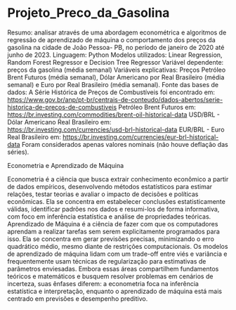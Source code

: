 # Projeto_Preco_da_Gasolina
Resumo: analisar através de uma abordagem econométrica e algoritmos de regressão de aprendizado de máquina o comportamento dos preços da gasolina na cidade de João Pessoa- PB, no período de janeiro de 2020 até junho de 2023.
Linguagem: Python
Modelos utilizados: Linear Regression, Random Forest Regressor e Decision Tree Regressor
Variável dependente: preços da gasolina (média semanal)
Variáveis explicativas: Preços Petróleo Brent Futuros (média semanal), Dólar Americano por Real Brasileiro (média semanal) e Euro por Real Brasileiro (média semanal).
Fonte das bases de dados:
A Série Histórica de Preços de Combustíveis foi encontrado em: https://www.gov.br/anp/pt-br/centrais-de-conteudo/dados-abertos/serie-historica-de-precos-de-combustiveis
Petróleo Brent Futuros em: https://br.investing.com/commodities/brent-oil-historical-data
USD/BRL - Dólar Americano Real Brasileiro em: https://br.investing.com/currencies/usd-brl-historical-data
EUR/BRL - Euro Real Brasileiro em: https://br.investing.com/currencies/eur-brl-historical-data
Foram considerados apenas valores nominais (não houve deflação das séries).

Econometria e Aprendizado de Máquina

Econometria é a ciência que busca extrair conhecimento econômico a partir de dados empíricos, desenvolvendo métodos estatísticos para estimar relações, testar teorias e avaliar o impacto de decisões e políticas econômicas. Ela se concentra em estabelecer conclusões estatisticamente válidas, identificar padrões nos dados e resumi-los de forma informativa, com foco em inferência estatística e análise de propriedades teóricas.
Aprendizado de Máquina é a ciência de fazer com que os computadores aprendam a realizar tarefas sem serem explicitamente programados para isso. Ela se concentra em gerar previsões precisas, minimizando o erro quadrático médio, mesmo diante de restrições computacionais. Os modelos de aprendizado de máquina lidam com um trade-off entre viés e variância e frequentemente usam técnicas de regularização para estimativas de parâmetros enviesadas.
Embora essas áreas compartilhem fundamentos teóricos e matemáticos e busquem resolver problemas em cenários de incerteza, suas ênfases diferem: a econometria foca na inferência estatística e interpretação, enquanto o aprendizado de máquina está mais centrado em previsões e desempenho preditivo.
